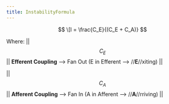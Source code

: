 ```yaml
---
title: InstabilityFormula
---
```

$$
\[I = \frac{C_E}{(C_E + C_A)}
$$

Where:
||
$$
C_E 
$$ || **Efferent Coupling** --> Fan Out (E in Efferent --> //**E**//xiting) ||

||
$$
C_A
$$ || **Afferent Coupling** --> Fan In (A in Afferent --> //**A**//rriving) ||

